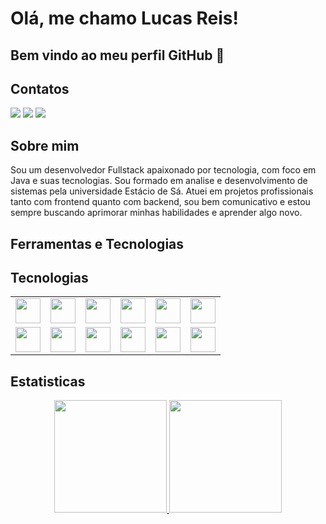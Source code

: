 # Olá, me chamo Lucas Reis! 
## Bem vindo ao meu perfil GitHub 👋

## Contatos

<div>
<a href="https://instagram.com/llusca1" target="_blank"><img loading="lazy" src="https://img.shields.io/badge/-Instagram-%23E4405F?style=for-the-badge&logo=instagram&logoColor=white" target="_blank"></a>
<a href = "mailto:contato@lreis091@gmail.com"><img loading="lazy" src="https://img.shields.io/badge/Gmail-D14836?style=for-the-badge&logo=gmail&logoColor=white" target="_blank"></a>
<a href="https://www.linkedin.com/in/llsreis" target="_blank"><img loading="lazy" src="https://img.shields.io/badge/-LinkedIn-%230077B5?style=for-the-badge&logo=linkedin&logoColor=white" target="_blank"></a>   
</div>

## Sobre mim

Sou um desenvolvedor Fullstack apaixonado por tecnologia, com foco em Java e suas tecnologias. Sou formado em analise e desenvolvimento de sistemas pela universidade Estácio de Sá. Atuei em projetos profissionais tanto com frontend quanto com backend, sou bem comunicativo e estou sempre buscando aprimorar minhas habilidades e aprender algo novo.
<!--
**LLReis/LLReis** is a ✨ _special_ ✨ repository because its `README.md` (this file) appears on your GitHub profile.

Here are some ideas to get you started:

- 🔭 I’m currently working on ...
- 🌱 I’m currently learning ...
- 👯 I’m looking to collaborate on ...
- 🤔 I’m looking for help with ...
- 💬 Ask me about ...
- 📫 How to reach me: ...
- 😄 Pronouns: ...
- ⚡ Fun fact: ...
-->
## Ferramentas e Tecnologias

## Tecnologias

<table>
  <tr>
    <td><img loading="lazy" src="https://cdn.jsdelivr.net/gh/devicons/devicon/icons/git/git-original.svg" width="40" height="40"/></td>
    <td><img loading="lazy" src="https://cdn.jsdelivr.net/gh/devicons/devicon@latest/icons/github/github-original.svg" width="40" height="40" /></td>
    <td><img loading="lazy" src="https://cdn.jsdelivr.net/gh/devicons/devicon@latest/icons/java/java-original-wordmark.svg" width="40" height="40" /></td>
    <td><img loading="lazy" src="https://cdn.jsdelivr.net/gh/devicons/devicon@latest/icons/javascript/javascript-original.svg" width="40" height="40" /></td>
    <td><img loading="lazy" src="https://cdn.jsdelivr.net/gh/devicons/devicon@latest/icons/typescript/typescript-original.svg" width="40" height="40" /></td>
    <td><img loading="lazy" src="https://cdn.jsdelivr.net/gh/devicons/devicon@latest/icons/spring/spring-original-wordmark.svg" width="40" height="40" /></td>
  </tr>
  <tr>
    <td><img loading="lazy" src="https://cdn.jsdelivr.net/gh/devicons/devicon@latest/icons/react/react-original.svg" width="40" height="40" /></td>
    <td><img loading="lazy" src="https://cdn.jsdelivr.net/gh/devicons/devicon@latest/icons/angular/angular-original.svg" width="40" height="40" /></td>
    <td><img loading="lazy" src="https://cdn.jsdelivr.net/gh/devicons/devicon@latest/icons/mysql/mysql-original.svg" width="40" height="40" /></td>
    <td><img loading="lazy" src="https://cdn.jsdelivr.net/gh/devicons/devicon@latest/icons/microsoftsqlserver/microsoftsqlserver-original-wordmark.svg" width="40" height="40" /></td>
    <td><img loading="lazy" src="https://cdn.jsdelivr.net/gh/devicons/devicon@latest/icons/intellij/intellij-original.svg" width="40" height="40" /></td>
    <td><img loading="lazy" src="https://cdn.jsdelivr.net/gh/devicons/devicon@latest/icons/androidstudio/androidstudio-original.svg" width="40" height="40" /></td>
  </tr>
</table>



## Estatisticas

<p align="center">
  <a href="https://github.com/LLReis">
    <img height="180em" src="https://github-readme-stats.vercel.app/api?username=LLReis&count_private=true&show_icons=true&theme=algolia&&include_all_commits=true"/>
    <img height="180em" src="https://github-readme-stats-eight-theta.vercel.app/api/top-langs/?username=LLReis&hide=html,css,javascript&layout=compact&langs_count=8&theme=algolia"/>
  </a>
</p>

